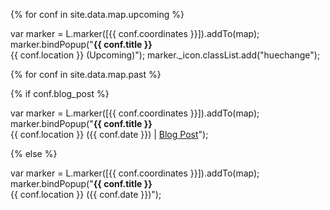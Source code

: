 {% for conf in site.data.map.upcoming %}

var marker = L.marker([{{ conf.coordinates }}]).addTo(map);
marker.bindPopup("<b>{{ conf.title }}</b><br>{{ conf.location }} (Upcoming)");
marker._icon.classList.add("huechange");

{% for conf in site.data.map.past %}

  {% if conf.blog_post %}

var marker = L.marker([{{ conf.coordinates }}]).addTo(map);
marker.bindPopup("<b>{{ conf.title }}</b><br>{{ conf.location }} ({{ conf.date }}) | <a href="{{ conf.blog_post }}">Blog Post</a>");

  {% else %}

var marker = L.marker([{{ conf.coordinates }}]).addTo(map);
marker.bindPopup("<b>{{ conf.title }}</b><br>{{ conf.location }} ({{ conf.date }})");